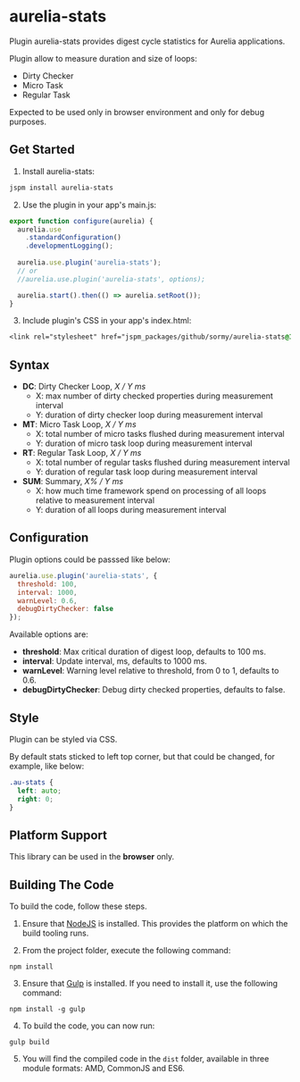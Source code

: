 # aurelia-stats #

Plugin aurelia-stats provides digest cycle statistics for Aurelia applications.

Plugin allow to measure duration and size of loops:

- Dirty Checker
- Micro Task
- Regular Task

Expected to be used only in browser environment and only for debug purposes.

## Get Started ##

1. Install aurelia-stats:

  ```bash
  jspm install aurelia-stats
  ```
  
2. Use the plugin in your app's main.js:

  ```javascript
  export function configure(aurelia) {
    aurelia.use
      .standardConfiguration()
      .developmentLogging();
   
    aurelia.use.plugin('aurelia-stats');
    // or
    //aurelia.use.plugin('aurelia-stats', options);

    aurelia.start().then(() => aurelia.setRoot());
  }
  ```
  
3. Include plugin's CSS in your app's index.html:
  
  ```css
  <link rel="stylesheet" href="jspm_packages/github/sormy/aurelia-stats@1.0.0/aurelia-stats.css">
  ```

## Syntax ##

- **DC**: Dirty Checker Loop, *X / Y ms*
  - X: max number of dirty checked properties during measurement interval
  - Y: duration of dirty checker loop during measurement interval
- **MT**: Micro Task Loop, *X / Y ms*
  - X: total number of micro tasks flushed during measurement interval
  - Y: duration of micro task loop during measurement interval
- **RT**: Regular Task Loop, *X / Y ms*
  - X: total number of regular tasks flushed during measurement interval
  - Y: duration of regular task loop during measurement interval
- **SUM**: Summary, *X% / Y ms*
  - X: how much time framework spend on processing of all loops relative to measurement interval
  - Y: duration of all loops during measurement interval

## Configuration ##

Plugin options could be passsed like below:

  ```javascript
  aurelia.use.plugin('aurelia-stats', {
    threshold: 100,
    interval: 1000,
    warnLevel: 0.6,
    debugDirtyChecker: false
  });
  ```

Available options are:

- **threshold**: Max critical duration of digest loop, defaults to 100 ms.
- **interval**: Update interval, ms, defaults to 1000 ms.
- **warnLevel**: Warning level relative to threshold, from 0 to 1, defaults to 0.6.
- **debugDirtyChecker**: Debug dirty checked properties, defaults to false.

## Style ##

Plugin can be styled via CSS.

By default stats sticked to left top corner, but that could be changed, for example, like below:

  ```css
  .au-stats {
    left: auto;
    right: 0;
  }
  ```

## Platform Support ##

This library can be used in the **browser** only.

## Building The Code ##

To build the code, follow these steps.

1. Ensure that [NodeJS](http://nodejs.org/) is installed. This provides the platform on which the build tooling runs.

2. From the project folder, execute the following command:

  ```shell
  npm install
  ```
  
3. Ensure that [Gulp](http://gulpjs.com/) is installed. If you need to install it, use the following command:

  ```shell
  npm install -g gulp
  ```
  
4. To build the code, you can now run:

  ```shell
  gulp build
  ```
  
5. You will find the compiled code in the `dist` folder, available in three module formats: AMD, CommonJS and ES6.
